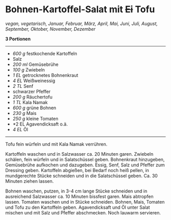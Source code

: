 # Bohnen-Kartoffel-Salat mit ~~Ei~~ Tofu

*vegan, vegetarisch, Januar, Februar, März, April, Mai, Juni, Juli, August, September, Oktober, November, Dezember*

**3 Portionen**

---

- *600 g* festkochende Kartoffeln
- Salz
- *200 ml* Gemüsebrühe
- *100 g* Zwiebeln
- *1 EL* getrocknetes Bohnenkraut
- *4 EL* Weißweinessig
- *2 TL* Senf
- schwarzer Pfeffer
- *200 g* Räuchertofu
- *1 TL* Kala Namak
- *600 g* grüne Bohnen
- *230 g* Mais
- *250 g* kleine Tomaten
- *2 EL Agavendicksaft o.ä.
- *4 EL* Öl

---

Tofu fein würfeln und mit Kala Namak verrühren.

Kartoffeln waschen und in Salzwasser ca. 20 Minuten garen. Zwiebeln schälen, fein würfeln und in Salatschüssel geben. Bohnenkraut hinzugeben, Gemüsebrühe aufkochen und dazugeben. Essig, Senf, Salz und Pfeffer zum Dressing geben. Kartoffeln abgießen, bei Bedarf noch heiß pellen, in mundgerechte Stücke schneiden und in die Salatschüssel geben. Ca. 30 Minuten ziehen lassen.

Bohnen waschen, putzen, in 3-4 cm lange Stücke schneiden und in ausreichend Salzwasser ca. 10 Minuten bissfest garen. Mais abtropfen lassen. Tomaten waschen und in Stücke schneiden. Bohnen, Mais, Tomaten und Tofu zu den Kartoffeln geben. Agavendicksaft und Öl unter Salat mischen und mit Salz und Pfeffer abschmecken. Noch lauwarm servieren.
